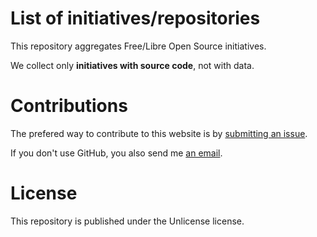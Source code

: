 # List of initiatives/repositories

This repository aggregates Free/Libre Open Source initiatives.

We collect only **initiatives with source code**, not with data.

# Contributions

The prefered way to contribute to this website is by [submitting an issue](https://github.com/bzg/covid19-floss-initatives/issues/new).

If you don't use GitHub, you also send me [an email](mailto:bzg@bzg.fr).

# License

This repository is published under the Unlicense license.


